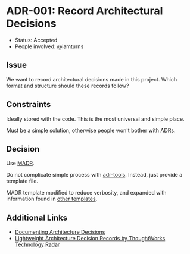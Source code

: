 # ADR-001: Record Architectural Decisions

- Status: Accepted
- People involved: @iamturns

## Issue

We want to record architectural decisions made in this project. Which format and structure should these records follow?

## Constraints

Ideally stored with the code. This is the most universal and simple place.

Must be a simple solution, otherwise people won't bother with ADRs.

## Decision

Use [MADR](https://adr.github.io/madr/).

Do not complicate simple process with [adr-tools](https://github.com/npryce/adr-tools). Instead, just provide a template file.

MADR template modified to reduce verbosity, and expanded with information found in [other templates](https://github.com/joelparkerhenderson/architecture_decision_record).

## Additional Links

- [Documenting Architecture Decisions](http://thinkrelevance.com/blog/2011/11/15/documenting-architecture-decisions)
- [Lightweight Architecture Decision Records by ThoughtWorks Technology Radar](https://www.thoughtworks.com/radar/techniques/lightweight-architecture-decision-records)
